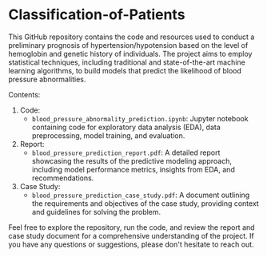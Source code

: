 # Classification-of-Patients
This GitHub repository contains the code and resources used to conduct a preliminary prognosis of hypertension/hypotension based on the level of hemoglobin and genetic history of individuals. The project aims to employ statistical techniques, including traditional and state-of-the-art machine learning algorithms, to build models that predict the likelihood of blood pressure abnormalities.

Contents:
1. Code: 
   - `blood_pressure_abnormality_prediction.ipynb`: Jupyter notebook containing code for exploratory data analysis (EDA), data preprocessing, model training, and evaluation.
2. Report:
   - `blood_pressure_prediction_report.pdf`: A detailed report showcasing the results of the predictive modeling approach, including model performance metrics, insights from EDA, and recommendations.
3. Case Study:
   - `blood_pressure_prediction_case_study.pdf`: A document outlining the requirements and objectives of the case study, providing context and guidelines for solving the problem.

Feel free to explore the repository, run the code, and review the report and case study document for a comprehensive understanding of the project. If you have any questions or suggestions, please don't hesitate to reach out.
